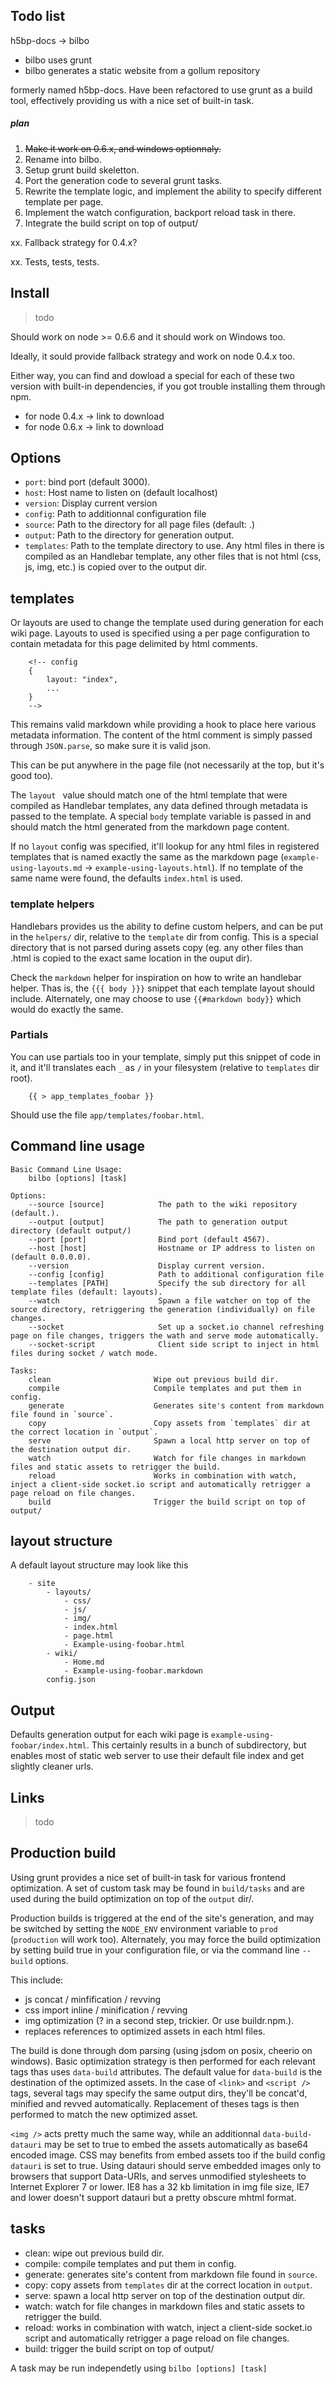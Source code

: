 Todo list
---------

h5bp-docs -> bilbo

* bilbo uses grunt
* bilbo generates a static website from a gollum repository

formerly named h5bp-docs. Have been refactored to use grunt as a build tool, effectively providing us with a nice set of built-in task.

##### plan

1. <del>Make it work on 0.6.x, and windows optionnaly.</del>
2. Rename into bilbo.
3. Setup grunt build skeletton.
4. Port the generation code to several grunt tasks.
5. Rewrite the template logic, and implement the ability to specify different template per page.
6. Implement the watch configuration, backport reload task in there.
7. Integrate the build script on top of output/

xx. Fallback strategy for 0.4.x?

xx. Tests, tests, tests.

## Install

> todo

Should work on node >= 0.6.6 and it should work on Windows too.

Ideally, it sould provide fallback strategy and work on node 0.4.x too.

Either way, you can find and dowload a special for each of these two version with built-in dependencies, if you got trouble installing them through npm.

* for node 0.4.x -> link to download
* for node 0.6.x -> link to download

## Options

* `port`: bind port (default 3000).
* `host`: Host name to listen on (default localhost)
* `version`: Display current version
* `config`: Path to additionnal configuration file
* `source`: Path to the directory for all page files (default: .)
* `output`: Path to the directory for generation output.
* `templates`: Path to the template directory to use. Any html files in there is compiled as an Handlebar template, any other files that is not html (css, js, img, etc.) is copied over to the output dir.


## templates

Or layouts are used to change the template used during generation for each wiki page. Layouts to used is specified using a per page configuration to contain metadata for this page delimited by html comments.

        <!-- config
        {
            layout: "index",
            ...
        }
        -->

This remains valid markdown while providing a hook to place here various metadata information.  The content of the html comment is simply passed through `JSON.parse`, so make sure it is valid json.

This can be put anywhere in the page file (not necessarily at the top, but it's good too).

The `layout ` value should match one of the html template that were compiled as Handlebar templates, any data defined through metadata is passed to the template. A special `body` template variable is passed in and should match the html generated from the markdown page content.

If no `layout` config was specified, it'll lookup for any html files in registered templates that is named exactly the same as the markdown page (`example-using-layouts.md` → `example-using-layouts.html`). If no template of the same name were found, the defaults `index.html` is used.

### template helpers

Handlebars provides us the ability to define custom helpers, and can be put in the `helpers/` dir, relative to the `template` dir from config. This is a special directory that is not parsed during assets copy (eg. any other files than .html is copied to the exact same location in the ouput dir).

Check the `markdown` helper for inspiration on how to write an handlebar helper. Thas is, the `{{{ body }}}` snippet that each template layout should include. Alternately, one may choose to use `{{#markdown body}}` which would do exactly the same.

### Partials

You can use partials too in your template, simply put this snippet of code in it, and it'll translates each `_` as `/` in your filesystem (relative to `templates` dir root).

        {{ > app_templates_foobar }}

Should use the file `app/templates/foobar.html`.


## Command line usage

``` shell
Basic Command Line Usage:
    bilbo [options] [task]

Options:
    --source [source]            The path to the wiki repository (default.).
    --output [output]            The path to generation output directory (default output/)
    --port [port]                Bind port (default 4567).
    --host [host]                Hostname or IP address to listen on (default 0.0.0.0).
    --version                    Display current version.
    --config [config]            Path to additional configuration file
    --templates [PATH]           Specify the sub directory for all template files (default: layouts).
    --watch                      Spawn a file watcher on top of the source directory, retriggering the generation (individually) on file changes.
    --socket                     Set up a socket.io channel refreshing page on file changes, triggers the wath and serve mode automatically.
    --socket-script              Client side script to inject in html files during socket / watch mode.

Tasks:
    clean                       Wipe out previous build dir.
    compile                     Compile templates and put them in config.
    generate                    Generates site's content from markdown file found in `source`.
    copy                        Copy assets from `templates` dir at the correct location in `output`.
    serve                       Spawn a local http server on top of the destination output dir.
    watch                       Watch for file changes in markdown files and static assets to retrigger the build.
    reload                      Works in combination with watch, inject a client-side socket.io script and automatically retrigger a page reload on file changes.
    build                       Trigger the build script on top of output/
```

## layout structure

A default layout structure may look like this


        - site
            - layouts/
                - css/
                - js/
                - img/
                - index.html
                - page.html
                - Example-using-foobar.html
            - wiki/
                - Home.md
                - Example-using-foobar.markdown
            config.json

## Output

Defaults generation output for each wiki page is `example-using-foobar/index.html`. This certainly results in a bunch of subdirectory, but enables most of static web server to use their default file index and get slightly cleaner urls.

## Links

> todo


## Production build

Using grunt provides a nice set of built-in task for various frontend optimization. A set of custom task may be found in `build/tasks` and are used during the build optimization on top of the `output` dir/.

Production builds is triggered at the end of the site's generation, and may be switched by setting the `NODE_ENV` environment variable to `prod` (`production` will work too). Alternately, you may force the build optimization by setting build true in your configuration file, or via the command line `--build` options.

This include:

* js concat / minfification / revving
* css import inline / minification / revving
* img optimization (? in a second step, trickier. Or use buildr.npm.).
* replaces references to optimized assets in each html files.

The build is done through dom parsing (using jsdom on posix, cheerio on windows). Basic optimization strategy is then performed for each relevant tags thas uses `data-build` attributes. The default value for `data-build` is the destination of the optimized assets. In the case of `<link>` and `<script />` tags, several tags may specify the same output dirs, they'll be concat'd, minified and revved automatically. Replacement of theses tags is then performed to match the new optimized asset.

`<img />` acts pretty much the same way, while an additionnal `data-build-datauri` may be set to true to embed the assets automatically as base64 encoded image. CSS may benefits from embed assets too if the build config `datauri` is set to true. Using datauri should serve embedded images only to browsers that support Data-URIs, and serves unmodified stylesheets to Internet Explorer 7 or lower. IE8 has a 32 kb limitation in img file size, IE7 and lower doesn't support datauri but a pretty obscure mhtml format.

## tasks

* clean: wipe out previous build dir.
* compile: compile templates and put them in config.
* generate: generates site's content from markdown file found in `source`.
* copy: copy assets from `templates` dir at the correct location in `output`.
* serve: spawn a local http server on top of the destination output dir.
* watch: watch for file changes in markdown files and static assets to retrigger the build.
* reload: works in combination with watch, inject a client-side socket.io script and automatically retrigger a page reload on file changes.
* build: trigger the build script on top of output/

A task may be run independetly using `bilbo [options] [task]`









